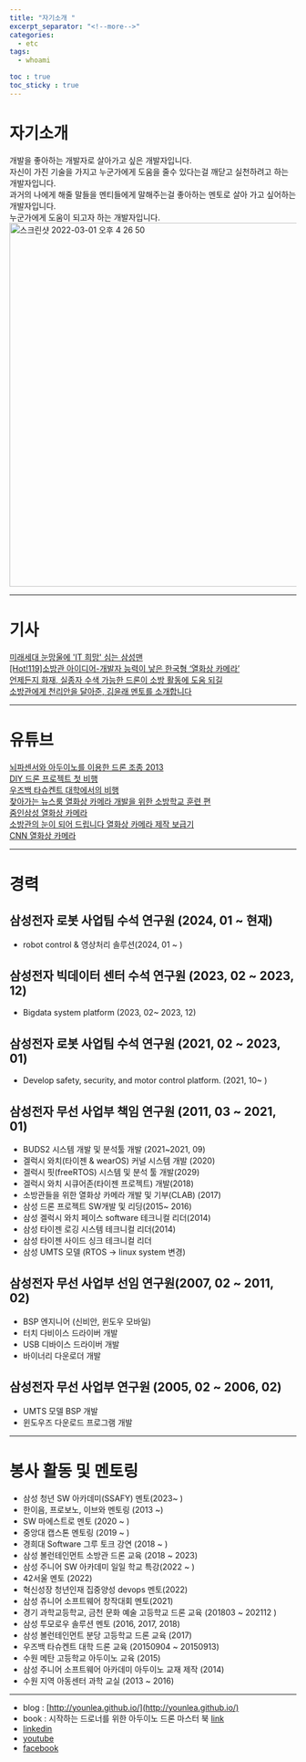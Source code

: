 ```yaml
---
title: "자기소개 "
excerpt_separator: "<!--more-->"
categories:
  - etc
tags:
  - whoami

toc : true
toc_sticky : true
---
```


# 자기소개
개발을 좋아하는 개발자로 살아가고 싶은 개발자입니다.    
자신이 가진 기술을 가지고 누군가에게 도움을 줄수 있다는걸 깨닫고 실천하려고 하는 개발자입니다.   
과거의 나에게 해줄 말들을 멘티들에게 말해주는걸 좋아하는 멘토로 살아 가고 싶어하는 개발자입니다.   
누군가에게 도움이 되고자 하는 개발자입니다.    
<img width="638" alt="스크린샷 2022-03-01 오후 4 26 50" src="https://user-images.githubusercontent.com/1435846/156124148-ee4eb6ea-60d5-4712-a7e7-339b28dcda5d.png">

<hr/>    

# 기사     
[미래세대 눈망울에 'IT 희망' 심는 삼성맨](https://news.mt.co.kr/mtview.php?no=2015052016225907055)      
[[Hot!119]소방관 아이디어-개발자 능력이 낳은 한국형 ‘열화상 카메라’](https://www.fpn119.co.kr/92309)        
[언제든지 화재, 실종자 수색 가능한 드론이 소방 활동에 도움 되길](https://www.fpn119.co.kr/149484)       
[소방관에게 천리안을 달아준, 김윤래 멘토를 소개합니다](https://blog.naver.com/sw_maestro/222424498772)          

<hr/>

# 유튜브     
[뇌파센서와 아두이노를 이용한 드론 조종 2013](https://youtu.be/oE9-ULhiBNo, "youtube link")   
[DIY 드론 프로젝트 첫 비행](https://youtu.be/JbdfbkxD9zU, "youtube link")    
[우즈백 타슈켄트 대학에서의 비행](https://www.youtube.com/watch?v=QEQXxTo1OkQ, "youtube link")   
[찾아가는 뉴스룸 열화상 카메라 개발을 위한 소방학교 훈련 편](https://www.youtube.com/watch?v=gpwkQD-H8kM, "youtube link")    
[줌인삼성 열화상 카메라](https://www.youtube.com/watch?v=rXdblUqNZUY, "youtube link")    
[소방관의 눈이 되어 드립니다 열화상 카메라 제작 보급기](https://www.youtube.com/watch?v=PiM4MGmw2zo, "youtube link")    
[CNN 열화상 카메라](https://www.youtube.com/watch?v=gtjNa2lh5fY, "youtube link")     

<hr/>

# 경력   
##  삼성전자 로봇 사업팀 수석 연구원 (2024, 01 ~ 현재)    
+ robot control & 영상처리 솔루션(2024, 01 ~ )       
  
## 삼성전자 빅데이터 센터 수석 연구원 (2023, 02 ~ 2023, 12)    
+ Bigdata system platform (2023, 02~ 2023, 12)     

## 삼성전자 로봇 사업팀 수석 연구원 (2021, 02 ~ 2023, 01)    
+ Develop safety, security, and motor control platform. (2021, 10~ )     

## 삼성전자 무선 사업부 책임 연구원 (2011, 03 ~ 2021, 01)   
+ BUDS2 시스템 개발 및 분석툴 개발 (2021~2021, 09)   
+ 겔럭시 와치(타이젠 & wearOS) 커널 시스템 개발 (2020)    
+ 겔럭시 핏(freeRTOS) 시스템 및 분석 툴 개발(2029)      
+ 겔럭시 와치 시큐어존(타이젠 프로젝트) 개발(2018)      
+ 소방관들을 위한 열화상 카메라 개발 및 기부(CLAB) (2017)   
+ 삼성 드론 프로젝트 SW개발 및 리딩(2015~ 2016)     
+ 삼성 겔럭시 와치 페이스 software 테크니컬 리더(2014)   
+ 삼성 타이젠 로깅 시스템 테크니컬 리더(2014)   
+ 삼성 타이젠 사이드 싱크 테크니컬 리더   
+ 삼성 UMTS 모델 (RTOS -> linux system 변경)   

## 삼성전자 무선 사업부 선임 연구원(2007, 02 ~ 2011, 02)      
+ BSP 엔지니어 (신비안, 윈도우 모바일)      
+ 터치 다비이스 드라이버 개발        
+ USB 디바이스 드라이버 개발    
+ 바이너리 다운로더 개발      
   
## 삼성전자 무선 사업부 연구원 (2005, 02 ~ 2006, 02)      
+ UMTS 모델 BSP 개발   
+ 윈도우즈 다운로드 프로그램 개발       

<hr/>   

# 봉사 활동 및 멘토링   
+ 삼성 청년 SW 아카데미(SSAFY) 멘토(2023~ )    
+ 한이음, 프로보노, 이브와 멘토링 (2013 ~)   
+ SW 마에스트로 멘토 (2020 ~ )    
+ 중앙대 캡스톤 멘토링 (2019 ~ )    
+ 경희대 Software 그루 토크 강연 (2018 ~ )     
+ 삼성 볼런테인먼트 소방관 드론 교육 (2018 ~ 2023)   
+ 삼성 주니어 SW 아카데미 일일 학교 특강(2022 ~ )
+ 42서울 멘토 (2022)    
+ 혁신성장 청년인재 집중양성 devops 멘토(2022)  
+ 삼성 쥬니어 소프트웨어 창작대회 멘토(2021)    
+ 경기 과학교등학교, 금천 문화 예술 고등학교 드론 교육 (201803 ~ 202112 )   
+ 삼성 투모로우 솔루션 멘토 (2016, 2017, 2018)   
+ 삼성 볼런테인먼트 분당 고등학교 드론 교육 (2017)   
+ 우즈백 타슈켄트 대학 드론 교육 (20150904 ~ 20150913)   
+ 수원 메탄 고등학교 아두이노 교육 (2015)   
+ 삼성 주니어 소프트웨어 아카데미 아두이노 교재 제작 (2014)
+ 수원 지역 아동센터 과학 교실 (2013 ~ 2016)
 
<hr/>     

+ blog : [http://younlea.github.io/](http://younlea.github.io/)        
+ book : 시작하는 드로너를 위한 아두이노 드론 마스터 북 [link](http://www.yes24.com/Product/Goods/31867892)     
+ [linkedin](https://www.linkedin.com/in/younlea-kim-30701919/)    
+ [youtube](https://www.youtube.com/user/younlea/videos)    
+ [facebook](https://www.facebook.com/younlea.kim/)      



